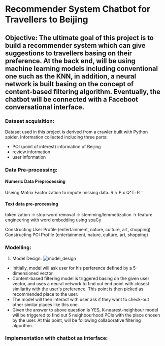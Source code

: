 # Recommender System Chatbot for Travellers to Beijing

## Objective: The ultimate goal of this project is to build a recommender system which can give suggestions to travellers basing on their preference. At the back end, will be using machine learning models including conventional one such as the KNN, in addition, a neural network is built basing on the concept of content-based filtering algorithm. Eventually, the chatbot will be connected with a Faceboot conversational interface. 

### Dataset acquisition:
Dataset used in this project is derived from a crawler built with Python spider. Information collected including three parts:

- POI (point of interest) information of Beijing
- review information
- user information

### Data Pre-processing:
#### Numeric Data Preprocessing
Useing Matrix Factorization to impute missing data. R ≈ P x Q^T=R ̂
#### Text data pre-processing
tokenization -> stop-word removal -> stemming/lemmetization -> 
feature engineering with word embedding using spaCy

Constructing User Profile
(entertainment, nature, culture, art, shopping)
Constructing POI Profile
(entertainment, nature, culture, art, shopping)

### Modelling:

1. Model Design:
![model_design]('./image/model_design.jpg')
- Initially, model will ask user for his perference defined by a 5-dimensioned vector. 
- Content-based filtering model is triggered basing on the given user vector, and uses a neural network to find out end point with closest similarity with the user's preference. This point is then picked as recommended place to the user. 
- The model will then interact with user ask if they want to check-out other similar places like this one. 
- Given the answer to above question is YES, K-nearest-neighbour model will be triggered to find out 5 neighbourhood POIs with the place chosen by the user. At this point, will be following collaborative filtering algorithm. 


### Implementation with chatbot as interface:

